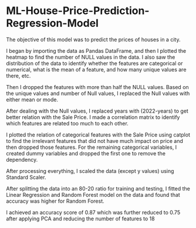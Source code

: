 # ML-House-Price-Prediction-Regression-Model

The objective of this model was to predict the prices of houses in a city.

I began by importing the data as Pandas DataFrame, and then I plotted the heatmap to find the number of NULL values in the data. I also saw the distribution of the data to identify whether the features are categorical or numerical, what is the mean of a feature, and how many unique values are there, etc.

Then I dropped the features with more than half the NULL values. Based on the unique values and number of Null values, I replaced the Null values with either mean or mode.

After dealing with the Null values, I replaced years with (2022-years) to get better relation with the Sale Price. I made a correlation matrix to identify which features are related too much to each other.

I plotted the relation of categorical features with the Sale Price using catplot to find the irrelevant features that did not have much impact on price and then dropped those features. For the remaining categorical variables, I created dummy variables and dropped the first one to remove the dependency.

After processing everything, I scaled the data (except y values) using Standard Scaler.

After splitting the data into an 80-20 ratio for training and testing, I fitted the Linear Regression and Random Forest model on the data and found that accuracy was higher for Random Forest.

I achieved an accuracy score of 0.87 which was further reduced to 0.75 after applying PCA and reducing the number of features to 18
